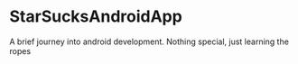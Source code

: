 # StarSucksAndroidApp

A brief journey into android development.
Nothing special, just learning the ropes
